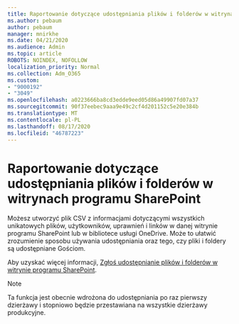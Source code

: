 ```yaml
---
title: Raportowanie dotyczące udostępniania plików i folderów w witrynach programu SharePoint
ms.author: pebaum
author: pebaum
manager: mnirkhe
ms.date: 04/21/2020
ms.audience: Admin
ms.topic: article
ROBOTS: NOINDEX, NOFOLLOW
localization_priority: Normal
ms.collection: Adm_O365
ms.custom:
- "9000192"
- "3049"
ms.openlocfilehash: a0223666ba8cd3edde9eed05d86a49907fd07a37
ms.sourcegitcommit: 90f37eebec9aaa9e49c2cf4d201152c5e20e384b
ms.translationtype: MT
ms.contentlocale: pl-PL
ms.lasthandoff: 08/17/2020
ms.locfileid: "46787223"
---
```

# <a name="report-on-file-and-folder-sharing-in-sharepoint-sites"></a>Raportowanie dotyczące udostępniania plików i folderów w witrynach programu SharePoint

Możesz utworzyć plik CSV z informacjami dotyczącymi wszystkich unikatowych plików, użytkowników, uprawnień i linków w danej witrynie programu SharePoint lub w bibliotece usługi OneDrive. Może to ułatwić zrozumienie sposobu używania udostępniania oraz tego, czy pliki i foldery są udostępniane Gościom.

Aby uzyskać więcej informacji, [Zgłoś udostępnianie plików i folderów w witrynie programu SharePoint](https://docs.microsoft.com/sharepoint/sharing-reports).

> [!NOTE]
> Ta funkcja jest obecnie wdrożona do udostępniania po raz pierwszy dzierżawy i stopniowo będzie przestawiana na wszystkie dzierżawy produkcyjne.